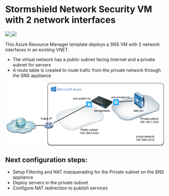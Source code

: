 # Stormshield Network Security VM with 2 network interfaces

<a href="https://portal.azure.com/#create/Microsoft.Template/uri/https%3A%2F%2Fraw.githubusercontent.com%2FTotorman%2Fstormshield%2Ftemplate.json" target="_blank">
    <img src="http://azuredeploy.net/deploybutton.png"/>
</a><a href="http://armviz.io/#/?load=https://raw.githubusercontent.com/Totorman/stormshield/template.json" target="_blank">
  <img src="http://armviz.io/visualizebutton.png"/>
</a>

This Azure Resource Manager template deploys a SNS VM with 2 network interfaces in an existing VNET.


* The virtual network has a public subnet facing Internet and a private subnet for servers
* A route table is created to route trafic from the private network through the SNS appliance

<img src="img/2nics.png" alt="network topology">


## Next configuration steps:

* Setup Filtering and NAT masquerading for the Private subnet on the SNS appliance
* Deploy servers in the private subnet
* Configure NAT redirection to publish services

